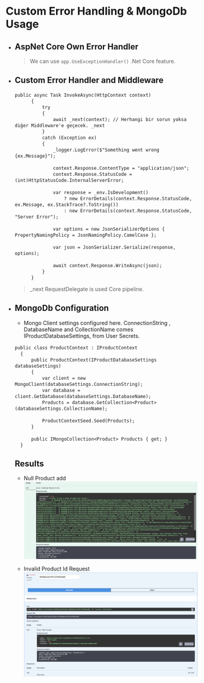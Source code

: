 # Custom Error Handling & MongoDb Usage

- ## AspNet Core Own Error Handler

  > We can use `app.UseExceptionHandler()` .Net Core feature.

- ## Custom Error Handler and Middleware

  ```
  public async Task InvokeAsync(HttpContext context)
        {
            try
            {
                await _next(context); // Herhangi bir sorun yoksa diğer Middleware'e geçecek. _next
            }
            catch (Exception ex)
            {
                _logger.LogError($"Something went wrong {ex.Message}");

                context.Response.ContentType = "application/json";
                context.Response.StatusCode = (int)HttpStatusCode.InternalServerError;

                var response = _env.IsDevelopment()
                    ? new ErrorDetails(context.Response.StatusCode, ex.Message, ex.StackTrace?.ToString())
                    : new ErrorDetails(context.Response.StatusCode, "Server Error");

                var options = new JsonSerializerOptions { PropertyNamingPolicy = JsonNamingPolicy.CamelCase };

                var json = JsonSerializer.Serialize(response, options);

                await context.Response.WriteAsync(json);
            }
        }
  ```

  > \_next RequestDelegate is used Core pipeline.

- ## MongoDb Configuration

  - Mongo Client settings configured here. ConnectionString , DatabaseName and CollectionName comes IProductDatabaseSettings, from User Secrets.

  ```
  public class ProductContext : IProductContext
    {
        public ProductContext(IProductDatabaseSettings databaseSettings)
        {
            var client = new MongoClient(databaseSettings.ConnectionString);
            var database = client.GetDatabase(databaseSettings.DatabaseName);
            Products = database.GetCollection<Product>(databaseSettings.CollectionName);

            ProductContextSeed.Seed(Products);
        }

        public IMongoCollection<Product> Products { get; }
    }
  ```

  ## Results

  - Null Product add
    ![](PostErrorMessage.png)

  - Invalid Product Id Request
    ![](GetProductById-Response.png)

